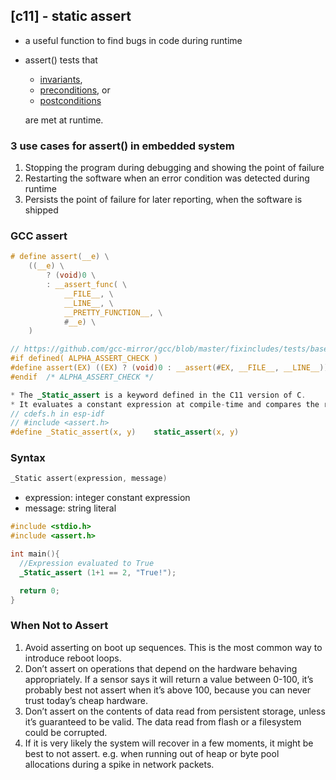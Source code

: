 ## [c11] - static assert
* a useful function to find bugs in code during runtime
* assert() tests that
  * [invariants](https://en.wikipedia.org/wiki/Invariant_(mathematics)#Invariants_in_computer_science),
  * [preconditions](https://en.wikipedia.org/wiki/Precondition), or
  * [postconditions](https://en.wikipedia.org/wiki/Postcondition)

  are met at runtime.

### 3 use cases for assert() in embedded system
1. Stopping the program during debugging and showing the point of failure
2. Restarting the software when an error condition was detected during runtime
3. Persists the point of failure for later reporting, when the software is shipped

### GCC assert

```c
# define assert(__e) \
    ((__e) \
        ? (void)0 \
        : __assert_func( \
            __FILE__, \
            __LINE__, \
            __PRETTY_FUNCTION__, \
            #__e) \
    )

// https://github.com/gcc-mirror/gcc/blob/master/fixincludes/tests/base/assert.h
#if defined( ALPHA_ASSERT_CHECK )
#define assert(EX) ((EX) ? (void)0 : __assert(#EX, __FILE__, __LINE__))
#endif  /* ALPHA_ASSERT_CHECK */
```


```c
* The _Static_assert is a keyword defined in the C11 version of C.
* It evaluates a constant expression at compile-time and compares the result with 0.
// cdefs.h in esp-idf
// #include <assert.h>
#define	_Static_assert(x, y)	static_assert(x, y)
```
### Syntax

```c
_Static assert(expression, message)
```
* expression: integer constant expression
* message: string literal

```c
#include <stdio.h>
#include <assert.h>

int main(){
  //Expression evaluated to True
  _Static_assert (1+1 == 2, "True!");

  return 0;
}
```

### When Not to Assert

1. Avoid asserting on boot up sequences. This is the most common way to introduce reboot loops.
2. Don’t assert on operations that depend on the hardware behaving appropriately. If a sensor says it will return a value between 0-100, it’s probably best not assert when it’s above 100, because you can never trust today’s cheap hardware.
3. Don’t assert on the contents of data read from persistent storage, unless it’s guaranteed to be valid. The data read from flash or a filesystem could be corrupted.
4. If it is very likely the system will recover in a few moments, it might be best to not assert. e.g. when running out of heap or byte pool allocations during a spike in network packets.
